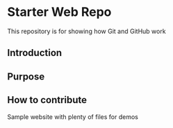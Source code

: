# Starter Web Repo

This repository is for showing how Git and GitHub work

## Introduction

## Purpose

## How to contribute

Sample website with plenty of files for demos